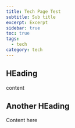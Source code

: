 ```yaml
---
title: Tech Page Test
subtitle: Sub title
excerpt: Excerpt
sidebar: true
toc: true
tags:
  - tech
category: tech
---
```


## HEading

content

## Another HEading

Content here
